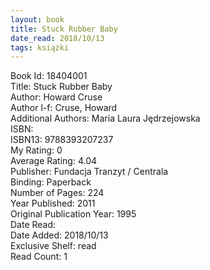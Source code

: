 ```yaml
---
layout: book
title: Stuck Rubber Baby
date_read: 2018/10/13
tags: książki
---
```


Book Id: 18404001<br />
Title: Stuck Rubber Baby<br />
Author: Howard Cruse<br />
Author l-f: Cruse, Howard<br />
Additional Authors: Maria Laura Jędrzejowska<br />
ISBN: <br />
ISBN13: 9788393207237<br />
My Rating: 0<br />
Average Rating: 4.04<br />
Publisher: Fundacja Tranzyt / Centrala<br />
Binding: Paperback<br />
Number of Pages: 224<br />
Year Published: 2011<br />
Original Publication Year: 1995<br />
Date Read: <br />
Date Added: 2018/10/13<br />
Exclusive Shelf: read<br />
Read Count: 1<br />


